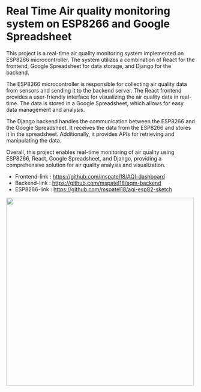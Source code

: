 # Real Time Air quality monitoring system on ESP8266 and Google Spreadsheet

This project is a real-time air quality monitoring system implemented on ESP8266 microcontroller. The system utilizes a combination of React for the frontend, Google Spreadsheet for data storage, and Django for the backend.

The ESP8266 microcontroller is responsible for collecting air quality data from sensors and sending it to the backend server. The React frontend provides a user-friendly interface for visualizing the air quality data in real-time. The data is stored in a Google Spreadsheet, which allows for easy data management and analysis.

The Django backend handles the communication between the ESP8266 and the Google Spreadsheet. It receives the data from the ESP8266 and stores it in the spreadsheet. Additionally, it provides APIs for retrieving and manipulating the data.

Overall, this project enables real-time monitoring of air quality using ESP8266, React, Google Spreadsheet, and Django, providing a comprehensive solution for air quality analysis and visualization.

- Frontend-link : https://github.com/mspatel18/AQI-dashboard
- Backend-link : https://github.com/mspatel18/aqm-backend
- ESP8266-link : https://github.com/mspatel18/aqi-esp82-sketch
<img src="https://github.com/mspatel18/AQI-esp82-sketch/assets/90763685/b001c585-a104-4ffe-8a10-6c3f3803f228" width=500px/>
